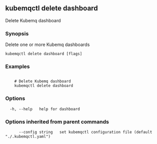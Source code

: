 ## kubemqctl delete dashboard

Delete Kubemq dashboard

### Synopsis

Delete one or more Kubemq dashboards

```
kubemqctl delete dashboard [flags]
```

### Examples

```

 	# Delete Kubemq dashboard
	kubemqctl delete dashboard

```

### Options

```
  -h, --help   help for dashboard
```

### Options inherited from parent commands

```
      --config string   set kubemqctl configuration file (default "./.kubemqctl.yaml")
```
